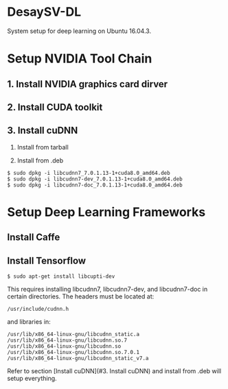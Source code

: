 # DesaySV-DL
System setup for deep learning on Ubuntu 16.04.3.


# Setup NVIDIA Tool Chain

## 1. Install NVIDIA graphics card dirver
## 2. Install CUDA toolkit
## 3. Install cuDNN
1. Install from tarball

2. Install from .deb
```shell
$ sudo dpkg -i libcudnn7_7.0.1.13-1+cuda8.0_amd64.deb
$ sudo dpkg -i libcudnn7-dev_7.0.1.13-1+cuda8.0_amd64.deb
$ sudo dpkg -i libcudnn7-doc_7.0.1.13-1+cuda8.0_amd64.deb 
```
# Setup Deep Learning Frameworks

## Install Caffe
## Install Tensorflow
```shell
$ sudo apt-get install libcupti-dev
```
This requires installing libcudnn7, libcudnn7-dev, and libcudnn7-doc in certain directories. The headers must be located at:

```shell
/usr/include/cudnn.h
```
and libraries in:
```shell
/usr/lib/x86_64-linux-gnu/libcudnn_static.a
/usr/lib/x86_64-linux-gnu/libcudnn.so.7
/usr/lib/x86_64-linux-gnu/libcudnn.so
/usr/lib/x86_64-linux-gnu/libcudnn.so.7.0.1
/usr/lib/x86_64-linux-gnu/libcudnn_static_v7.a
```
Refer to section [Install cuDNN](#3. Install cuDNN) and install from .deb will setup everything.
